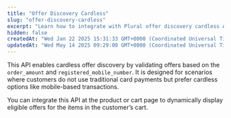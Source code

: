 ```yaml
---
title: "Offer Discovery Cardless"
slug: "offer-discovery-cardless"
excerpt: "Learn how to integrate with Plural offer discovery cardless API."
hidden: false
createdAt: "Wed Jan 22 2025 15:31:33 GMT+0000 (Coordinated Universal Time)"
updatedAt: "Wed May 14 2025 09:29:00 GMT+0000 (Coordinated Universal Time)"
---
```

This API enables cardless offer discovery by validating offers based on the `order_amount` and `registered_mobile_number`. It is designed for scenarios where customers do not use traditional card payments but prefer cardless options like mobile-based transactions.

You can integrate this API at the product or cart page to dynamically display eligible offers for the items in the customer’s cart.
